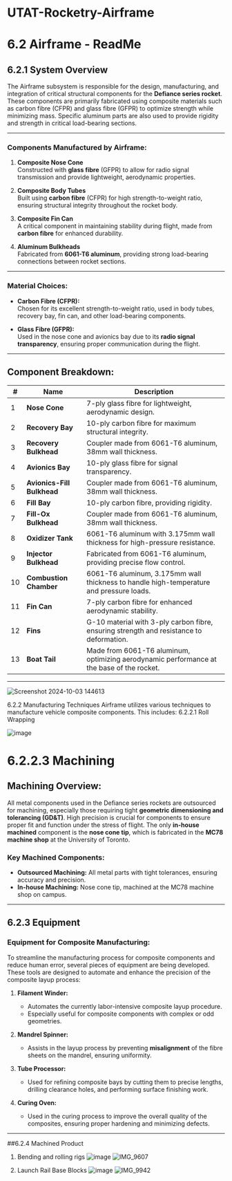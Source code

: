 # UTAT-Rocketry-Airframe
# 6.2 Airframe - ReadMe

## 6.2.1 System Overview

The Airframe subsystem is responsible for the design, manufacturing, and integration of critical structural components for the **Defiance series rocket**. These components are primarily fabricated using composite materials such as carbon fibre (CFPR) and glass fibre (GFPR) to optimize strength while minimizing mass. Specific aluminum parts are also used to provide rigidity and strength in critical load-bearing sections.

---

### Components Manufactured by Airframe:

1. **Composite Nose Cone**  
   Constructed with **glass fibre** (GFPR) to allow for radio signal transmission and provide lightweight, aerodynamic properties.

2. **Composite Body Tubes**  
   Built using **carbon fibre** (CFPR) for high strength-to-weight ratio, ensuring structural integrity throughout the rocket body.

3. **Composite Fin Can**  
   A critical component in maintaining stability during flight, made from **carbon fibre** for enhanced durability.

4. **Aluminum Bulkheads**  
   Fabricated from **6061-T6 aluminum**, providing strong load-bearing connections between rocket sections.

---

### Material Choices:

- **Carbon Fibre (CFPR):**  
  Chosen for its excellent strength-to-weight ratio, used in body tubes, recovery bay, fin can, and other load-bearing components.
  
- **Glass Fibre (GFPR):**  
  Used in the nose cone and avionics bay due to its **radio signal transparency**, ensuring proper communication during the flight.

---

## Component Breakdown:

| #  | Name                         | Description                                    |
|----|------------------------------|------------------------------------------------|
| 1  | **Nose Cone**                 | 7-ply glass fibre for lightweight, aerodynamic design. |
| 2  | **Recovery Bay**              | 10-ply carbon fibre for maximum structural integrity. |
| 3  | **Recovery Bulkhead**         | Coupler made from 6061-T6 aluminum, 38mm wall thickness. |
| 4  | **Avionics Bay**              | 10-ply glass fibre for signal transparency.    |
| 5  | **Avionics-Fill Bulkhead**    | Coupler made from 6061-T6 aluminum, 38mm wall thickness. |
| 6  | **Fill Bay**                  | 10-ply carbon fibre, providing rigidity.       |
| 7  | **Fill-Ox Bulkhead**          | Coupler made from 6061-T6 aluminum, 38mm wall thickness. |
| 8  | **Oxidizer Tank**             | 6061-T6 aluminum with 3.175mm wall thickness for high-pressure resistance. |
| 9  | **Injector Bulkhead**         | Fabricated from 6061-T6 aluminum, providing precise flow control. |
| 10 | **Combustion Chamber**        | 6061-T6 aluminum, 3.175mm wall thickness to handle high-temperature and pressure loads. |
| 11 | **Fin Can**                   | 7-ply carbon fibre for enhanced aerodynamic stability. |
| 12 | **Fins**                      | G-10 material with 3-ply carbon fibre, ensuring strength and resistance to deformation. |
| 13 | **Boat Tail**                 | Made from 6061-T6 aluminum, optimizing aerodynamic performance at the base of the rocket. |

---
![Screenshot 2024-10-03 144613](https://github.com/user-attachments/assets/e8d197c2-6810-44aa-a1bb-9786aa9111a3)


6.2.2 Manufacturing Techniques
Airframe utilizes various techniques to manufacture vehicle composite components. This
includes:
6.2.2.1 Roll Wrapping

![image](https://github.com/user-attachments/assets/071cd37d-587f-431d-8028-38404db24daa)

# 6.2.2.3 Machining

## Machining Overview:

All metal components used in the Defiance series rockets are outsourced for machining, especially those requiring tight **geometric dimensioning and tolerancing (GD&T)**. High precision is crucial for components to ensure proper fit and function under the stress of flight. The only **in-house machined** component is the **nose cone tip**, which is fabricated in the **MC78 machine shop** at the University of Toronto.

### Key Machined Components:
- **Outsourced Machining:** All metal parts with tight tolerances, ensuring accuracy and precision.
- **In-house Machining:** Nose cone tip, machined at the MC78 machine shop on campus.






---

## 6.2.3 Equipment 

### Equipment for Composite Manufacturing:

To streamline the manufacturing process for composite components and reduce human error, several pieces of equipment are being developed. These tools are designed to automate and enhance the precision of the composite layup process:

1. **Filament Winder:**
   - Automates the currently labor-intensive composite layup procedure.
   - Especially useful for composite components with complex or odd geometries.

2. **Mandrel Spinner:**
   - Assists in the layup process by preventing **misalignment** of the fibre sheets on the mandrel, ensuring uniformity.

3. **Tube Processor:**
   - Used for refining composite bays by cutting them to precise lengths, drilling clearance holes, and performing surface finishing work.

4. **Curing Oven:**
   - Used in the curing process to improve the overall quality of the composites, ensuring proper hardening and minimizing defects.

---

##6.2.4 Machined Product

1. Bending and rolling rigs
![image](https://github.com/user-attachments/assets/265134ee-c199-4d38-9be2-184497a19053)
![IMG_9607](https://github.com/user-attachments/assets/37cc2541-87bd-4c7d-9902-71211408ba8f)

2. Launch Rail Base Blocks
   ![image](https://github.com/user-attachments/assets/c6eaad75-5b70-4bcd-8f36-2ea3c4c35a7b)
   ![IMG_9942](https://github.com/user-attachments/assets/2ada303f-2931-4ec4-a1f8-5191ac63d0e5)



